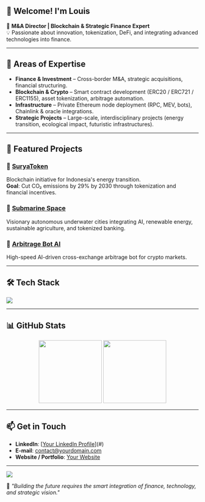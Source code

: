 ## 👋 Welcome! I'm Louis

🎯 **M&A Director | Blockchain & Strategic Finance Expert**  
💡 Passionate about innovation, tokenization, DeFi, and integrating advanced technologies into finance.

---

## 🚀 Areas of Expertise
- **Finance & Investment** – Cross-border M&A, strategic acquisitions, financial structuring.  
- **Blockchain & Crypto** – Smart contract development (ERC20 / ERC721 / ERC1155), asset tokenization, arbitrage automation.  
- **Infrastructure** – Private Ethereum node deployment (RPC, MEV, bots), Chainlink & oracle integrations.  
- **Strategic Projects** – Large-scale, interdisciplinary projects (energy transition, ecological impact, futuristic infrastructures).  

---

## 📌 Featured Projects
### 🔹 [SuryaToken](#)
Blockchain initiative for Indonesia's energy transition.  
**Goal**: Cut CO₂ emissions by 29% by 2030 through tokenization and financial incentives.

### 🔹 [Submarine Space](#)
Visionary autonomous underwater cities integrating AI, renewable energy, sustainable agriculture, and tokenized banking.

### 🔹 [Arbitrage Bot AI](#)
High-speed AI-driven cross-exchange arbitrage bot for crypto markets.

---

## 🛠️ Tech Stack
<p align="left">
  <img src="https://skillicons.dev/icons?i=solidity,python,javascript,nodejs,docker,linux,git,github,ethereum,polygon" />
</p>

---

## 📊 GitHub Stats
<p align="center">
  <img src="https://github-readme-stats.vercel.app/api?username=USERNAME&show_icons=true&theme=radical" height="165"/>
  <img src="https://github-readme-stats.vercel.app/api/top-langs/?username=USERNAME&layout=compact&theme=radical" height="165"/>
</p>

---

## 📫 Get in Touch
- **LinkedIn**: [[Your LinkedIn Profile](https://www.linkedin.com/in/louis-legal/)](#)  
- **E-mail**: contact@yourdomain.com  
- **Website / Portfolio**: [Your Website](#)  

---

<!-- Footer -->
<img src="https://capsule-render.vercel.app/api?type=waving&color=0:ffb300,100:2e026d&height=120&section=footer"/>

💬 _"Building the future requires the smart integration of finance, technology, and strategic vision."_
